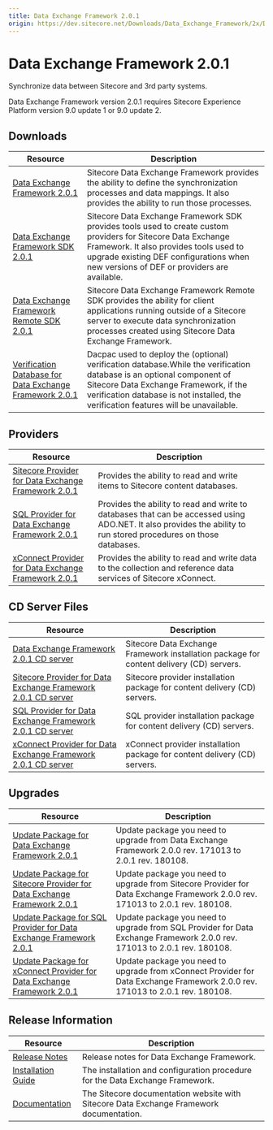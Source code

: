 ```yaml
---
title: Data Exchange Framework 2.0.1
origin: https://dev.sitecore.net/Downloads/Data_Exchange_Framework/2x/Data_Exchange_Framework_201.aspx
---
```


# Data Exchange Framework 2.0.1

Synchronize data between Sitecore and 3rd party systems.

  <Alert variant='warning' mb={4}>
    <AlertIcon />
    Data Exchange Framework version 2.0.1 requires Sitecore Experience Platform version 9.0 update 1 or 9.0 update 2.
  </Alert>
  

## Downloads

 | Resource | Description |
 | --- | --- |
 | [Data Exchange Framework 2.0.1](https://sitecoredev.azureedge.net/~/media/C50B044E45FE4C4DA9E675CBEED3AA09.ashx?date=20180109T054017) | Sitecore Data Exchange Framework provides the ability to define the synchronization processes and data mappings. It also provides the ability to run those processes. |
 | [Data Exchange Framework SDK 2.0.1](https://sitecoredev.azureedge.net/~/media/68CAF33F473B4A3D855EDBD4DB5AB66A.ashx?date=20180109T054033) | Sitecore Data Exchange Framework SDK provides tools used to create custom providers for Sitecore Data Exchange Framework. It also provides tools used to upgrade existing DEF configurations when new versions of DEF or providers are available. |
 | [Data Exchange Framework Remote SDK 2.0.1](https://sitecoredev.azureedge.net/~/media/D11BF32AD00D41B49D6038EC2807FE55.ashx?date=20180109T053817) | Sitecore Data Exchange Framework Remote SDK provides the ability for client applications running outside of a Sitecore server to execute data synchronization processes created using Sitecore Data Exchange Framework. |
 | [Verification Database for Data Exchange Framework 2.0.1](https://sitecoredev.azureedge.net/~/media/4724E470E09F4338ABC547927DEA1789.ashx?date=20180109T053833) | Dacpac used to deploy the (optional) verification database.While the verification database is an optional component of Sitecore Data Exchange Framework, if the verification database is not installed, the verification features will be unavailable. |

## Providers

 | Resource | Description |
 | --- | --- |
 | [Sitecore Provider for Data Exchange Framework 2.0.1](https://sitecoredev.azureedge.net/~/media/D57A1FBB98ED4125B78D740E5B5F1772.ashx?date=20180109T054048) | Provides the ability to read and write items to Sitecore content databases. |
 | [SQL Provider for Data Exchange Framework 2.0.1](https://sitecoredev.azureedge.net/~/media/F243222B9A95497BAB6B591D39560E95.ashx?date=20180109T054102) | Provides the ability to read and write to databases that can be accessed using ADO.NET. It also provides the ability to run stored procedures on those databases. |
 | [xConnect Provider for Data Exchange Framework 2.0.1](https://sitecoredev.azureedge.net/~/media/C61F1265BB494CAFA4229FC9FC704AB0.ashx?date=20180109T054114) | Provides the ability to read and write data to the collection and reference data services of Sitecore xConnect. |

## CD Server Files

 | Resource | Description |
 | --- | --- |
 | [Data Exchange Framework 2.0.1 CD server](https://sitecoredev.azureedge.net/~/media/8950E47E319C4B20AEC27DCFD550B864.ashx?date=20180109T054131) | Sitecore Data Exchange Framework installation package for content delivery (CD) servers. |
 | [Sitecore Provider for Data Exchange Framework 2.0.1 CD server](https://sitecoredev.azureedge.net/~/media/C215F7B80C58467BA940DE846504C46A.ashx?date=20180109T054146) | Sitecore provider installation package for content delivery (CD) servers. |
 | [SQL Provider for Data Exchange Framework 2.0.1 CD server](https://sitecoredev.azureedge.net/~/media/C205C7BFF5BE4F299B6F71C9C64BAA30.ashx?date=20180109T054214) | SQL provider installation package for content delivery (CD) servers. |
 | [xConnect Provider for Data Exchange Framework 2.0.1 CD server](https://sitecoredev.azureedge.net/~/media/CF5638996F1B468CB66D2F9C3AAF2A56.ashx?date=20180109T054229) | xConnect provider installation package for content delivery (CD) servers. |

## Upgrades

 | Resource | Description |
 | --- | --- |
 | [Update Package for Data Exchange Framework 2.0.1](https://sitecoredev.azureedge.net/~/media/15D791EB35A54B8D969DF345DBA8AA00.ashx?date=20180109T054254) | Update package you need to upgrade from Data Exchange Framework 2.0.0 rev. 171013 to 2.0.1 rev. 180108. |
 | [Update Package for Sitecore Provider for Data Exchange Framework 2.0.1](https://sitecoredev.azureedge.net/~/media/9D5299C79D09447383141B9052FCA70C.ashx?date=20180109T054308) | Update package you need to upgrade from Sitecore Provider for Data Exchange Framework 2.0.0 rev. 171013 to 2.0.1 rev. 180108. |
 | [Update Package for SQL Provider for Data Exchange Framework 2.0.1](https://sitecoredev.azureedge.net/~/media/B629EB50F85A467D99344637A3A3D461.ashx?date=20180109T054322) | Update package you need to upgrade from SQL Provider for Data Exchange Framework 2.0.0 rev. 171013 to 2.0.1 rev. 180108. |
 | [Update Package for xConnect Provider for Data Exchange Framework 2.0.1](https://sitecoredev.azureedge.net/~/media/DC792F4DBEED42DFB01F92FF35E1573C.ashx?date=20180109T054335) | Update package you need to upgrade from xConnect Provider for Data Exchange Framework 2.0.0 rev. 171013 to 2.0.1 rev. 180108. |

## Release Information

 | Resource | Description |
 | --- | --- |
 | [Release Notes](https://dev.sitecore.net:443/downloads/Data%20Exchange%20Framework/2x/Data%20Exchange%20Framework%20201/Release%20Notes) | Release notes for Data Exchange Framework. |
 | [Installation Guide](https://sitecoredev.azureedge.net/~/media/778F9101D3CE4A88910344B5FB95FFEE.ashx?date=20190219T103824) | The installation and configuration procedure for the Data Exchange Framework. |
 | [Documentation](https://doc.sitecore.com/developers/def/20/data-exchange-framework/en/data-exchange-framework.html) | The Sitecore documentation website with Sitecore Data Exchange Framework documentation. |